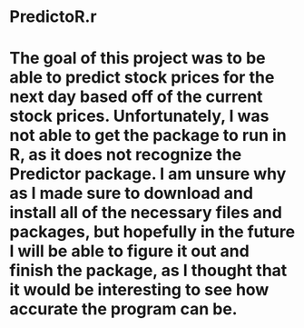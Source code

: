 # PredictoR.r
# The goal of this project was to be able to predict stock prices for the next day based off of the current stock prices.  Unfortunately, I was not able to get the package to run in R, as it does not recognize the Predictor package.  I am unsure why as I made sure to download and install all of the necessary files and packages, but hopefully in the future I will be able to figure it out and finish the package, as I thought that it would be interesting to see how accurate the program can be.
